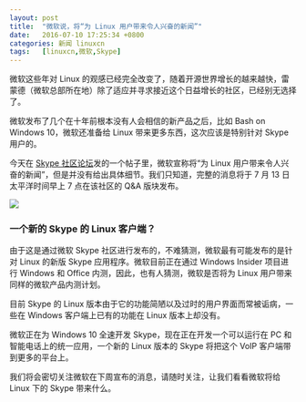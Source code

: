 ```yaml
---
layout: post
title:	"微软说，将“为 Linux 用户带来令人兴奋的新闻”"
date:	2016-07-10 17:25:34 +0800 
categories:	新闻 linuxcn 
tags:	[linuxcn,微软,Skype]
---
```



微软这些年对 Linux 的观感已经完全改变了，随着开源世界增长的越来越快，雷蒙德（微软总部所在地）除了适应并寻求接近这个日益增长的社区，已经别无选择了。


微软发布了几个在十年前根本没有人会相信的新产品之后，比如 Bash on Windows 10，微软还准备给 Linux 带来更多东西，这次应该是特别针对 Skype 用户的。


今天在 [Skype 社区论坛](https://community.skype.com/t5/Linux/Exciting-news-for-Linux-users/td-p/4430988)发的一个帖子里，微软宣称将“为 Linux 用户带来令人兴奋的新闻”，但是并没有给出具体细节。我们只知道，完整的消息将于 7 月 13 日太平洋时间早上 7 点在该社区的 Q&A 版块发布。


![](/Asserts/Images//attachment/album/201607/10/172536yn73aelrkecaan7k.jpg)


### 一个新的 Skype 的 Linux 客户端？


由于这是通过微软 Skype 社区进行发布的，不难猜测，微软最有可能发布的是针对 Linux 的新版 Skype 应用程序。微软目前正在通过 Windows Insider 项目进行 Windows 和 Office 内测，因此，也有人猜测，微软是否将为 Linux 用户带来同样的微软产品内测计划。


目前 Skype 的 Linux 版本由于它的功能简陋以及过时的用户界面而常被诟病，一些在 Windows 客户端上已有的功能在 Linux 版本上却没有。


微软正在为 Windows 10 全速开发 Skype，现在正在开发一个可以运行在 PC 和智能电话上的统一应用，一个新的 Linux 版本的 Skype 将把这个 VoIP 客户端带到更多的平台上。 


我们将会密切关注微软在下周宣布的消息，请随时关注，让我们看看微软将给 Linux 下的 Skype 带来什么。
